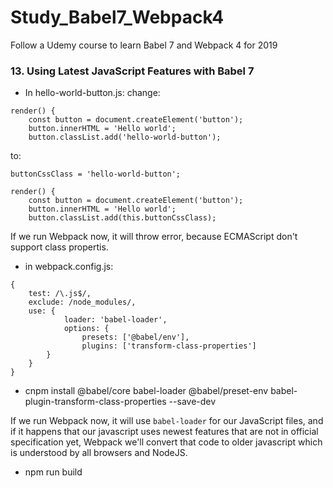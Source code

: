 # Study_Babel7_Webpack4
Follow a Udemy course to learn Babel 7 and Webpack 4 for 2019


### 13. Using Latest JavaScript Features with Babel 7
- In hello-world-button.js:
change:
```
render() {
    const button = document.createElement('button');
    button.innerHTML = 'Hello world';
    button.classList.add('hello-world-button');
```

to:
```
buttonCssClass = 'hello-world-button';

render() {
    const button = document.createElement('button');
    button.innerHTML = 'Hello world';
    button.classList.add(this.buttonCssClass);
```

If we run Webpack now, it will throw error, because ECMAScript don't support class propertis.

- in webpack.config.js:

```
{
    test: /\.js$/,
    exclude: /node_modules/,
    use: {
            loader: 'babel-loader',
            options: {
                presets: ['@babel/env'],
                plugins: ['transform-class-properties']
        }
    }
}
```
- cnpm install @babel/core babel-loader @babel/preset-env babel-plugin-transform-class-properties --save-dev

If we run Webpack now, it will use `babel-loader` for our JavaScript files, and if it happens that our javascript uses newest features that are not in official specification yet, Webpack we'll convert that code to older javascript which is understood by all browsers and NodeJS.

- npm run build

